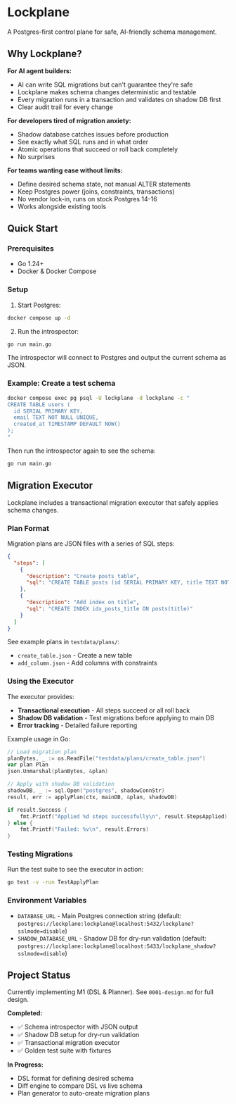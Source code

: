# Lockplane

A Postgres-first control plane for safe, AI-friendly schema management.

## Why Lockplane?

**For AI agent builders:**
- AI can write SQL migrations but can't guarantee they're safe
- Lockplane makes schema changes deterministic and testable
- Every migration runs in a transaction and validates on shadow DB first
- Clear audit trail for every change

**For developers tired of migration anxiety:**
- Shadow database catches issues before production
- See exactly what SQL runs and in what order
- Atomic operations that succeed or roll back completely
- No surprises

**For teams wanting ease without limits:**
- Define desired schema state, not manual ALTER statements
- Keep Postgres power (joins, constraints, transactions)
- No vendor lock-in, runs on stock Postgres 14-16
- Works alongside existing tools

## Quick Start

### Prerequisites
- Go 1.24+
- Docker & Docker Compose

### Setup

1. Start Postgres:
```bash
docker compose up -d
```

2. Run the introspector:
```bash
go run main.go
```

The introspector will connect to Postgres and output the current schema as JSON.

### Example: Create a test schema

```bash
docker compose exec pg psql -U lockplane -d lockplane -c "
CREATE TABLE users (
  id SERIAL PRIMARY KEY,
  email TEXT NOT NULL UNIQUE,
  created_at TIMESTAMP DEFAULT NOW()
);
"
```

Then run the introspector again to see the schema:
```bash
go run main.go
```

## Migration Executor

Lockplane includes a transactional migration executor that safely applies schema changes.

### Plan Format

Migration plans are JSON files with a series of SQL steps:

```json
{
  "steps": [
    {
      "description": "Create posts table",
      "sql": "CREATE TABLE posts (id SERIAL PRIMARY KEY, title TEXT NOT NULL)"
    },
    {
      "description": "Add index on title",
      "sql": "CREATE INDEX idx_posts_title ON posts(title)"
    }
  ]
}
```

See example plans in `testdata/plans/`:
- `create_table.json` - Create a new table
- `add_column.json` - Add columns with constraints

### Using the Executor

The executor provides:
- **Transactional execution** - All steps succeed or all roll back
- **Shadow DB validation** - Test migrations before applying to main DB
- **Error tracking** - Detailed failure reporting

Example usage in Go:

```go
// Load migration plan
planBytes, _ := os.ReadFile("testdata/plans/create_table.json")
var plan Plan
json.Unmarshal(planBytes, &plan)

// Apply with shadow DB validation
shadowDB, _ := sql.Open("postgres", shadowConnStr)
result, err := applyPlan(ctx, mainDB, &plan, shadowDB)

if result.Success {
    fmt.Printf("Applied %d steps successfully\n", result.StepsApplied)
} else {
    fmt.Printf("Failed: %v\n", result.Errors)
}
```

### Testing Migrations

Run the test suite to see the executor in action:

```bash
go test -v -run TestApplyPlan
```

### Environment Variables

- `DATABASE_URL` - Main Postgres connection string (default: `postgres://lockplane:lockplane@localhost:5432/lockplane?sslmode=disable`)
- `SHADOW_DATABASE_URL` - Shadow DB for dry-run validation (default: `postgres://lockplane:lockplane@localhost:5433/lockplane_shadow?sslmode=disable`)

## Project Status

Currently implementing M1 (DSL & Planner). See `0001-design.md` for full design.

**Completed:**
- ✅ Schema introspector with JSON output
- ✅ Shadow DB setup for dry-run validation
- ✅ Transactional migration executor
- ✅ Golden test suite with fixtures

**In Progress:**
- DSL format for defining desired schema
- Diff engine to compare DSL vs live schema
- Plan generator to auto-create migration plans
